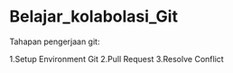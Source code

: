 # Belajar_kolabolasi_Git
Tahapan pengerjaan git:

 1.Setup Environment Git
 2.Pull Request
 3.Resolve Conflict